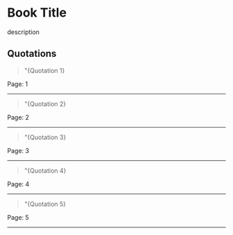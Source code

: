 # Book Title

description

## Quotations

> "{Quotation 1}

Page: 1

---
> "{Quotation 2}

Page: 2

---
> "{Quotation 3}
   
Page: 3

---
> "{Quotation 4}
   
Page: 4

---
> "{Quotation 5}
   
Page: 5

---